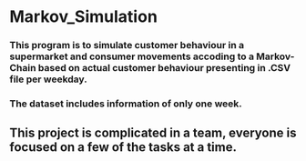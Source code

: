 # Markov_Simulation

### This program is to simulate customer behaviour in a supermarket and consumer movements accoding to a Markov-Chain based on actual customer behaviour presenting in .CSV file per weekday.
### The dataset includes information of only one week.

## This project is complicated in a team, everyone is focused on a few of the tasks at a time.
